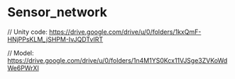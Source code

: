 # Sensor_network
// Unity code: https://drive.google.com/drive/u/0/folders/1kxQmF-HNjPPsKLM_jSHPM-IvJQDTvIRT

// Model: https://drive.google.com/drive/u/0/folders/1n4M1YS0Kcx11VJSge3ZVKoWdWe6PWrXI

